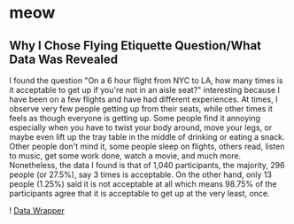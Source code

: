 # meow

## Why I Chose Flying Etiquette Question/What Data Was Revealed 

I found the question "On a 6 hour flight from NYC to LA, how many times is it acceptable to get up if you're not in an aisle seat?" interesting because I have been on a few flights and have had different experiences. At times, I observe very few people getting up from their seats, while other times it feels as though everyone is getting up. Some people find it annoying especially when you have to twist your body around, move your legs, or maybe even lift up the tray table in the middle of drinking or eating a snack. Other people don't mind it, some people sleep on flights, others read, listen to music, get some work done, watch a movie, and much more. Nonetheless, the data I found is that of 1,040 participants, the majority, 296 people (or 27.5%), say 3 times is acceptable. On the other hand, only 13 people (1.25%) said it is not acceptable at all which means 98.75% of the participants agree that it is acceptable to get up at the very least, once. 

! [Data Wrapper](data-wrapper.png)

